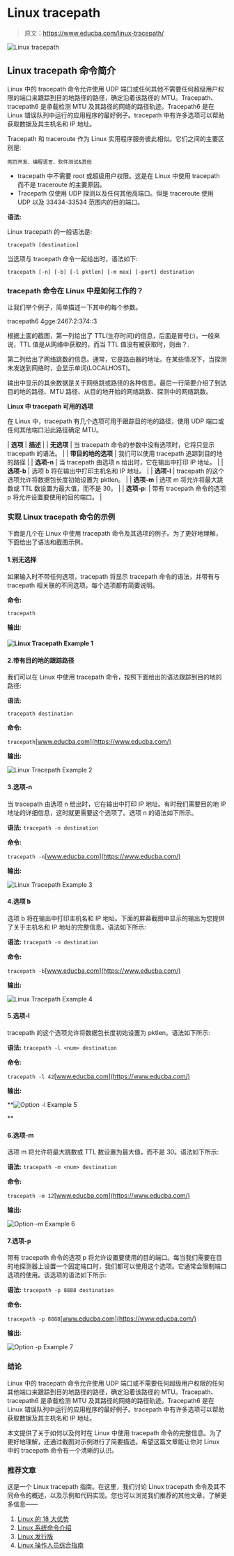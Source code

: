 # Linux tracepath

> 原文：<https://www.educba.com/linux-tracepath/>

![Linux tracepath](img/ecc7a83bf303bc7f3096019b7ec20c58.png)



## Linux tracepath 命令简介

Linux 中的 tracepath 命令允许使用 UDP 端口或任何其他不需要任何超级用户权限的端口来跟踪到目的地路径的路径，确定沿着该路径的 MTU。Tracepath、tracepath6 是承载检测 MTU 及其路径的网络的路径轨迹。Tracepath6 是在 Linux 错误队列中运行的应用程序的最好例子。tracepath 中有许多选项可以帮助获取数据及其主机名和 IP 地址。

Tracepath 和 traceroute 作为 Linux 实用程序服务彼此相似。它们之间的主要区别是:

<small>网页开发、编程语言、软件测试&其他</small>

*   tracepath 中不需要 root 或超级用户权限。这是在 Linux 中使用 tracepath 而不是 traceroute 的主要原因。
*   Tracepath 仅使用 UDP 探测以及任何其他高端口。但是 traceroute 使用 UDP 以及 33434-33534 范围内的目的端口。

**语法:**

Linux tracepath 的一般语法是:

`tracepath [destination]`

当选项与 tracepath 命令一起给出时，语法如下:

`tracepath [-n] [-b] [-l pktlen] [-m max] [-port] destination`

### tracepath 命令在 Linux 中是如何工作的？

让我们举个例子，简单描述一下其中的每个参数。

tracepath6 4gge:2467:2:374::3

根据上面的截图，第一列给出了 TTL(生存时间)的信息，后面是冒号(:)。一般来说，TTL 值是从网络中获取的，而当 TTL 值没有被获取时，则由？.

第二列给出了网络跳数的信息。通常，它是路由器的地址。在某些情况下，当探测未发送到网络时，会显示单词(LOCALHOST)。

输出中显示的其余数据是关于网络跳或路径的各种信息。最后一行简要介绍了到达目的地的路径、MTU 路径、从目的地开始的网络跳数、探测中的网络跳数。

**Linux 中 tracepath 可用的选项**

在 Linux 中，tracepath 有几个选项可用于跟踪目的地的路径，使用 UDP 端口或任何其他端口沿此路径确定 MTU。

| **选项** | **描述** |
| **无选项** | 当 tracepath 命令的参数中没有选项时，它将只显示 tracepath 的语法。 |
| **带目的地的选项** | 我们可以使用 tracepath 追踪到目的地的路径 |
| **选项-n** | 当 tracepath 由选项 n 给出时，它在输出中打印 IP 地址。 |
| **选项-b** | 选项 b 将在输出中打印主机名和 IP 地址。 |
| **选项-l** | tracepath 的这个选项允许将数据包长度初始设置为 pktlen。 |
| **选项-m** | 选项 m 将允许将最大跳数或 TTL 数设置为最大值，而不是 30。 |
| **选项-p:** | 带有 tracepath 命令的选项 p 将允许设置要使用的目的端口。 |

### 实现 Linux tracepath 命令的示例

下面是几个在 Linux 中使用 tracepath 命令及其选项的例子。为了更好地理解，下面给出了语法和截图示例。

#### 1.别无选择

如果输入时不带任何选项，tracepath 将显示 tracepath 命令的语法，并带有与 tracepath 相关联的不同选项。每个选项都有简要说明。

**命令:**

`tracepath`

**输出:**

#### ![Linux Tracepath Example 1](img/f90ca01f0d11e96e88d4b3e7b226cac4.png)



#### 2.带有目的地的跟踪路径

我们可以在 Linux 中使用 tracepath 命令，按照下面给出的语法跟踪到目的地的路径:

**语法:**

`tracepath destination`

**命令:**

`tracepath`[www.educba.com](https://www.educba.com/)

**输出:**

![Linux Tracepath Example 2](img/852a4a7694414218ea8617761e10272a.png)



#### 3.选项-n

当 tracepath 由选项 n 给出时，它在输出中打印 IP 地址。有时我们需要目的地 IP 地址的详细信息，这时就更需要这个选项了。选项 n 的语法如下所示。

**语法:** `tracepath -n destination`

**命令:**

`tracepath -n`[www.educba.com](https://www.educba.com/)

**输出:**

![Linux Tracepath Example 3](img/43aeeabf60c1ac88619c47bc944a8809.png)



#### 4.选项 b

选项 b 将在输出中打印主机名和 IP 地址。下面的屏幕截图中显示的输出为您提供了关于主机名和 IP 地址的完整信息。语法如下所示:

**语法:** `tracepath -n destination`

**命令:**

`tracepath -b`[www.educba.com](https://www.educba.com/)

**输出:**

![Linux Tracepath Example 4](img/664e0e0c8dbf55db6153b7966e1baf7a.png)



#### 5.选项-l

tracepath 的这个选项允许将数据包长度初始设置为 pktlen。语法如下所示:

**语法:** `tracepath -l <num> destination`

**命令:**

`tracepath -l 42`[www.educba.com](https://www.educba.com/)

**输出:**

**![Option -l Example 5](img/cd754000fa23924d73fcbdffbd0df353.png)

** 

#### 6.选项-m

选项 m 将允许将最大跳数或 TTL 数设置为最大值，而不是 30。语法如下所示:

**语法:** `tracepath -m <num> destination`

**命令:**

`tracepath -m 12`[www.educba.com](https://www.educba.com/)

**输出:**

![Option -m Example 6](img/ff751d81b2c937ba1f86adef23f1b90f.png)



#### 7.选项-p

带有 tracepath 命令的选项 p 将允许设置要使用的目的端口。每当我们需要在目的地探测器上设置一个固定端口时，我们都可以使用这个选项。它通常会限制端口选项的使用。该选项的语法如下所示:

**语法:** `tracepath -p 8888 destination`

**命令:**

`tracepath -p 8888`[www.educba.com](https://www.educba.com/)

**输出:**

![Option -p Example 7](img/5e2b6138c06217856c802ca0553d52d1.png)



### 结论

Linux 中的 tracepath 命令允许使用 UDP 端口或不需要任何超级用户权限的任何其他端口来跟踪到目的地路径的路径，确定沿着该路径的 MTU。Tracepath、tracepath6 是承载检测 MTU 及其路径的网络的路径轨迹。Tracepath6 是在 Linux 错误队列中运行的应用程序的最好例子。tracepath 中有许多选项可以帮助获取数据及其主机名和 IP 地址。

本文提供了关于如何以及何时在 Linux 中使用 tracepath 命令的完整信息。为了更好地理解，还通过截图对示例进行了简要描述。希望这篇文章能让你对 Linux 中的 tracepath 命令有一个清晰的认识。

### 推荐文章

这是一个 Linux tracepath 指南。在这里，我们讨论 Linux tracepath 命令及其不同命令的概述，以及示例和代码实现。您也可以浏览我们推荐的其他文章，了解更多信息——

1.  [Linux 的 18 大优势](https://www.educba.com/advantage-of-linux/)
2.  [Linux 系统命令介绍](https://www.educba.com/linux-system-commands/)
3.  [Linux 发行版](https://www.educba.com/linux-distributions/)
4.  [Linux 操作人员综合指南](https://www.educba.com/linux-operators/)





